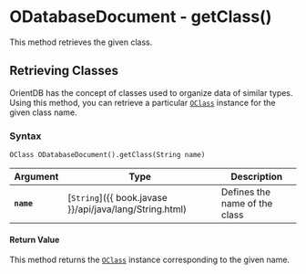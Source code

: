 
# ODatabaseDocument - getClass()

This method retrieves the given class.

## Retrieving Classes

OrientDB has the concept of classes used to organize data of similar types.  Using this method, you can retrieve a particular [`OClass`](../OClass.md) instance for the given class name.

### Syntax

```
OClass ODatabaseDocument().getClass(String name)
```

| Argument | Type | Description |
|---|---|---|
| **`name`** | [`String`]({{ book.javase }}/api/java/lang/String.html) | Defines the name of the class |

#### Return Value

This method returns the [`OClass`](../OClass.md) instance corresponding to the given name.




